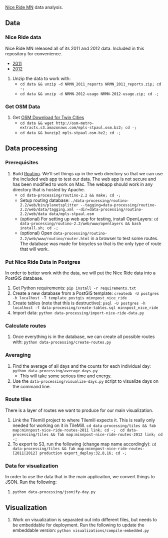 [Nice Ride MN](https://www.niceridemn.org/) data analysis.

## Data

### Nice Ride data

Nice Ride MN released all of its 2011 and 2012 data.  Included in this repository for convenience.

* [2011](http://velotraffic.com/2012/01/nice-ride-mn-data-set-made-public/)
* [2012](https://niceridemn.egnyte.com/h-s/20121120/739840e2f74045be)


1. Unzip the data to work with:
    * ```cd data && unzip -d NRMN_2011_reports NRMN_2011_reports.zip; cd -;```
    * ```cd data && unzip -d NRMN-2012-usage NRMN-2012-usage.zip; cd -;```

### Get OSM Data

1. Get [OSM Download for Twin Cities](http://metro.teczno.com/#mpls-stpaul)
    * ```cd data && wget http://osm-metro-extracts.s3.amazonaws.com/mpls-stpaul.osm.bz2; cd -;```
    * ```cd data && bunzip2 mpls-stpaul.osm.bz2; cd -;```

## Data processing

### Prerequisites

1. Build [Routino](http://www.routino.org/).  We'll set things up in the web directory so that we can use the included web app to test our data.  The web app is not secure and has been modified to work on Mac.  The webapp should work in any directory that is hosted by Apache.
    * ```cd data-processing/routino-2.2 && make; cd -;```
    * Setup routing database: ```./data-processing/routino-2.2/web/bin/planetsplitter --tagging=data-processing/routino-2.2/web/data/tagging.xml --dir=data-processing/routino-2.2/web/data data/mpls-stpaul.osm```
    * (optional) For setting up web app for testing, install OpenLayers: ```cd data-processing/routino-2.2/web/www/openlayers && bash install.sh; cd -;```
    * (optional) Open ```data-processing/routino-2.2/web/www/routino/router.html``` in a browser to test some routes.  The database was made for bicycles so that is the only type of route that will work.
    
### Put Nice Ride Data in Postgres

In order to better work with the data, we will put the Nice Ride data into a PostGIS database.

1. Get Python requirements: ```pip install -r requirements.txt```
1. Create a new database from a PostGIS template: ```createdb -U postgres -h localhost -T template_postgis minnpost_nice_ride```
1. Create tables (note that this is destructive): ```psql -U postgres -h localhost -f data-processing/create-tables.sql minnpost_nice_ride```
1. Import data: ```python data-processing/import-nice-ride-data.py```
    
### Calculate routes
 
1. Once everything is in the database, we can create all possible routes with: ```python data-processing/create-routes.py```

### Averaging

1. Find the average of all days and the counts for each individual day: ```python data-processing/average-days.py```
    * This will take some serious time and energy.
1. Use the ```data-processing/visualize-days.py``` script to visualize days on the command line.

### Route tiles

There is a layer of routes we want to produce for our main visualization.

1. Link the Tilemill project to where Tilemill expects it.  This is really only needed for working on it in TileMill.  ```cd data-processing/tiles && fab map:minnpost-nice-ride-routes-2011 link; cd -;  cd data-processing/tiles && fab map:minnpost-nice-ride-routes-2012 link; cd -;```
1. To export to S3, run the following (change map name accordingly): ```cd data-processing/tiles && fab map:minnpost-nice-ride-routes-[2011|2012] production export_deploy:32,8,16; cd -;```


### Data for visualization

In order to use the data that in the main applicaiton, we convert things to JSON.  Run the following:

1. ```python data-processing/jsonify-day.py```

## Visualization

1. Work on visualization is separated out into different files, but needs to be embeddable for deployment.  Run the following to update the embeddable version: ```python visualizations/compile-embedded.py```